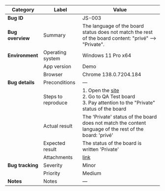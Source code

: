 | **Category** | **Label** | **Value** |
|---|---|---|
| **Bug ID** | | JS-003 |
| **Bug overview** | Summary | The language of the board status does not match the rest of the board content: "privé" --> "Private". |
| **Environment** | Operating system | Windows 11 Pro x64 |
|  | App version | Demo |
|  | Browser | Chrome 138.0.7204.184 |
| **Bug details** | Preconditions | — |
|  | Steps to reproduce | 1. Open the [site](https://mate-academy-images.s3.eu-central-1.amazonaws.com/c8907025538486ce4c46981003fc83bc_da130fe234.png)<br>2. Go to QA Test board<br>3. Pay attention to the "Private" status of the board |
|  | Actual result | The 'Private' status of the board does not match the content language of the rest of the board: 'privé' |
|  | Expected result | The status of the board is written 'Private' |
|  | Attachments | [link](https://github.com/Roksolana-K/qa-portfolio/blob/main/bugs-from-screenshot/attachments/JS-003.png) |
| **Bug tracking** | Severity | Minor |
|  | Priority | Medium |
| **Notes** | Notes | — |


